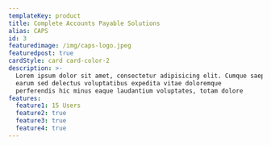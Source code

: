 ```yaml
---
templateKey: product
title: Complete Accounts Payable Solutions
alias: CAPS
id: 3
featuredimage: /img/caps-logo.jpeg
featuredpost: true
cardStyle: card card-color-2
description: >-
  Lorem ipsum dolor sit amet, consectetur adipisicing elit. Cumque saepe possimus incidunt dolores, eligendi error ipsum quod, magni
  earum sed delectus voluptatibus expedita vitae doloremque
  perferendis hic minus eaque laudantium voluptates, totam dolore
features:
  feature1: 15 Users
  feature2: true
  feature3: true
  feature4: true
---
```


